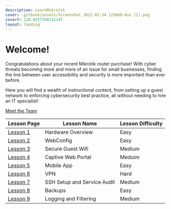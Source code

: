 ```yaml
---
description: LearnMikrotik
cover: .gitbook/assets/Screenshot 2022-01-24 125609-min (1).png
coverY: 128.8257768721345
layout: landing
---
```


# Welcome!

Congratulations about your recent Mikrotik router purchase! With cyber threats becoming more and more of an issue for small businesses, finding the line between user accessibility and security is more important than ever before.

Here you will find a wealth of instructional content, from setting up a guest network to enforcing cybersecurity best practice, all without needing to hire an IT specialist!

[Meet the Team](aboutus.md)

| Lesson Page                  | Lesson Name                 | Lesson Difficulty |
| ---------------------------- | --------------------------- | ----------------- |
| [Lesson 1](pages/Lesson1.md) | Hardware Overview           | Easy              |
| [Lesson 2](pages/Lesson2.md) | WebConfig                   | Easy              |
| [Lesson 3](pages/Lesson3.md) | Secure Guest Wifi           | Medium            |
| [Lesson 4](pages/Lesson4.md) | Captive Web Portal          | Meduim            |
| [Lesson 5](pages/Lesson5.md) | Mobile App                  | Easy              |
| [Lesson 6](pages/Lesson6.md) | VPN                         | Hard              |
| [Lesson 7](pages/Lesson7.md) | SSH Setup and Service Audit | Medium            |
| [Lesson 8](pages/Lesson8.md) | Backups                     | Easy              |
| [Lesson 9](pages/Lesson9.md) |Logging and Filtering        | Medium            |

